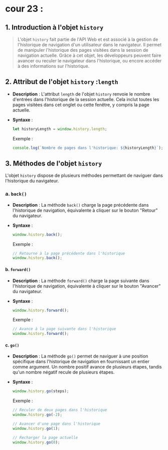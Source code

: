 # cour 23 :

## 1. Introduction à l'objet `history`

> L'objet `history` fait partie de l'API Web et est associé à la gestion de l'historique de navigation d'un utilisateur dans le navigateur. Il permet de manipuler l'historique des pages visitées dans la session de navigation actuelle. Grâce à cet objet, les développeurs peuvent faire avancer ou reculer le navigateur dans l'historique, ou encore accéder à des informations sur l'historique.

## 2. Attribut de l'objet `history` :`length`

-   **Description** : L'attribut `length` de l'objet `history` renvoie le nombre d'entrées dans l'historique de la session actuelle. Cela inclut toutes les pages visitées dans cet onglet ou cette fenêtre, y compris la page actuelle.

-   **Syntaxe** :
    ```javascript
    let historyLength = window.history.length;
    ```
    Exemple :
    ```javascript
    console.log(`Nombre de pages dans l'historique: ${historyLength}`);
    ```

## 3. Méthodes de l'objet `history`

L'objet `history` dispose de plusieurs méthodes permettant de naviguer dans l'historique du navigateur.

### a. `back()`

-   **Description** : La méthode `back()` charge la page précédente dans l'historique de navigation, équivalente à cliquer sur le bouton "Retour" du navigateur.

-   **Syntaxe** :
    ```javascript
    window.history.back();
    ```
    Exemple :
    ```javascript
    // Retourne à la page précédente dans l'historique
    window.history.back();
    ```

#### b. `forward()`

-   **Description** : La méthode `forward()` charge la page suivante dans l'historique de navigation, équivalente à cliquer sur le bouton "Avancer" du navigateur.

-   **Syntaxe** :
    ```javascript
    window.history.forward();
    ```
    Exemple :
    ```javascript
    // Avance à la page suivante dans l'historique
    window.history.forward();
    ```

#### c. `go()`

-   **Description** : La méthode `go()` permet de naviguer à une position spécifique dans l'historique de navigation en fournissant un entier comme argument. Un nombre positif avance de plusieurs étapes, tandis qu'un nombre négatif recule de plusieurs étapes.

-   **Syntaxe** :

    ```javascript
    window.history.go(steps);
    ```

    Exemple :

    ```javascript
    // Reculer de deux pages dans l'historique
    window.history.go(-2);

    // Avancer d'une page dans l'historique
    window.history.go(1);

    // Recharger la page actuelle
    window.history.go(0);
    ```
